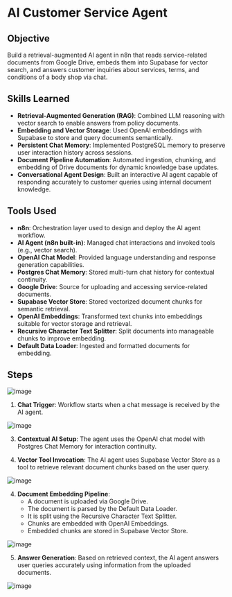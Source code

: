 # AI Customer Service Agent

## Objective  
Build a retrieval-augmented AI agent in n8n that reads service-related documents from Google Drive, embeds them into Supabase for vector search, and answers customer inquiries about services, terms, and conditions of a body shop via chat.

## Skills Learned  
- **Retrieval-Augmented Generation (RAG)**: Combined LLM reasoning with vector search to enable answers from policy documents.  
- **Embedding and Vector Storage**: Used OpenAI embeddings with Supabase to store and query documents semantically.  
- **Persistent Chat Memory**: Implemented PostgreSQL memory to preserve user interaction history across sessions.  
- **Document Pipeline Automation**: Automated ingestion, chunking, and embedding of Drive documents for dynamic knowledge base updates.  
- **Conversational Agent Design**: Built an interactive AI agent capable of responding accurately to customer queries using internal document knowledge.

## Tools Used  
- **n8n**: Orchestration layer used to design and deploy the AI agent workflow.  
- **AI Agent (n8n built-in)**: Managed chat interactions and invoked tools (e.g., vector search).  
- **OpenAI Chat Model**: Provided language understanding and response generation capabilities.  
- **Postgres Chat Memory**: Stored multi-turn chat history for contextual continuity.  
- **Google Drive**: Source for uploading and accessing service-related documents.  
- **Supabase Vector Store**: Stored vectorized document chunks for semantic retrieval.  
- **OpenAI Embeddings**: Transformed text chunks into embeddings suitable for vector storage and retrieval.  
- **Recursive Character Text Splitter**: Split documents into manageable chunks to improve embedding.  
- **Default Data Loader**: Ingested and formatted documents for embedding.  

## Steps  

![image](https://github.com/user-attachments/assets/a27e4da2-824b-45cc-ad6b-45c83850546a)

1. **Chat Trigger**: Workflow starts when a chat message is received by the AI agent.

![image](https://github.com/user-attachments/assets/0e09d049-05a4-4f40-8bc9-1235f9a4ffa7)

3. **Contextual AI Setup**: The agent uses the OpenAI chat model with Postgres Chat Memory for interaction continuity.
   
4. **Vector Tool Invocation**: The AI agent uses Supabase Vector Store as a tool to retrieve relevant document chunks based on the user query.

![image](https://github.com/user-attachments/assets/aef93652-812b-4d93-b961-d089351f6413)
  
4. **Document Embedding Pipeline**:  
   - A document is uploaded via Google Drive.  
   - The document is parsed by the Default Data Loader.  
   - It is split using the Recursive Character Text Splitter.  
   - Chunks are embedded with OpenAI Embeddings.  
   - Embedded chunks are stored in Supabase Vector Store.  

![image](https://github.com/user-attachments/assets/5431589e-07e4-4a7e-ab07-62a0461ba662)

5. **Answer Generation**: Based on retrieved context, the AI agent answers user queries accurately using information from the uploaded documents.

![image](https://github.com/user-attachments/assets/36e8ca0b-c33d-433b-abda-5813b046bdd4)



